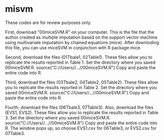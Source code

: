 # misvm
These codes are for review purposes only.

First, download "00miceSVM.R" on your computer. This is the file that the author created as multiple imputation based on the support vector machine using multivariate imputation by chained equations (mice). After downloding this file, you can use miceSVM in conjunction with R package mice.

Second, download the files (01Tbale1, 02Table1). These files allow you to replicate the results reported in Table 1.
Set the directory where you saved 00miceSVM.R.
source("C://Users//...//00miceSVM.R")
Copy and paste the entire code into R.

Third, download the files (03Tbale2, 04Table2, 05Table2). These files allow you to replicate the results reported in Table 2.
Set the directory where you saved 00miceSVM.R.
source("C://Users//...//00miceSVM.R")
Copy and paste the entire code into R.

Fourth, download the files (06Tbale3, 07Table3). Also, download the files (EVS1, EVS2). These files allow you to replicate the results reported in Table 3.
Set the directory where you saved 00miceSVM.R.
source("C://Users//...//00miceSVM.R")
Copy and paste the entire code into R.
The window pops up, so choose EVS1.csv for 06Table3, or EVS2.csv for 07Table3.
